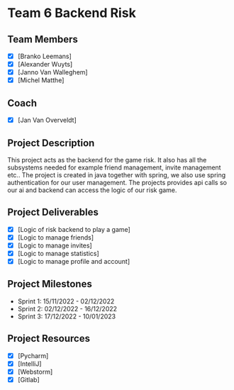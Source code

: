 # Team 6 Backend Risk

## Team Members

- [X] [Branko Leemans]
- [X] [Alexander Wuyts]
- [X] [Janno Van Walleghem]
- [X] [Michel Matthe]

## Coach

- [X] [Jan Van Overveldt]

## Project Description

This project acts as the backend for the game risk. It also has all the subsystems needed for example friend management, invite management etc.. 
The project is created in java together with spring, we also use spring authentication for our user management. The projects provides api calls so our ai and backend can access the logic of our risk game.

## Project Deliverables

- [X] [Logic of risk backend to play a game]
- [X] [Logic to manage friends]
- [X] [Logic to manage invites]
- [X] [Logic to manage statistics]
- [X] [Logic to manage profile and account]

## Project Milestones

- Sprint 1: 15/11/2022 - 02/12/2022
- Sprint 2: 02/12/2022 - 16/12/2022
- Sprint 3: 17/12/2022 - 10/01/2023

## Project Resources

- [X] [Pycharm]
- [X] [IntelliJ]
- [X] [Webstorm]
- [X] [Gitlab]
